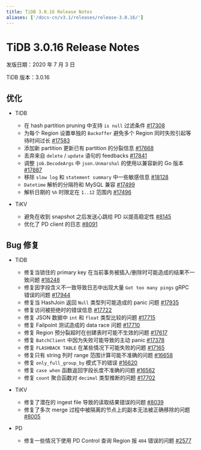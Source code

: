 ```yaml
---
title: TiDB 3.0.16 Release Notes
aliases: ['/docs-cn/v3.1/releases/release-3.0.16/']
---
```


# TiDB 3.0.16 Release Notes

发版日期：2020 年 7 月 3 日

TiDB 版本：3.0.16

## 优化

+ TiDB

    - 在 hash partition pruning 中支持 `is null` 过滤条件 [#17308](https://github.com/pingcap/tidb/pull/17308)
    - 为每个 Region 设置单独的 `Backoffer` 避免多个 Region 同时失败引起等待时间过长 [#17583](https://github.com/pingcap/tidb/pull/17583)
    - 添加新 partition 更新已有 partition 的分裂信息 [#17668](https://github.com/pingcap/tidb/pull/17668)
    - 丢弃来自 `delete` / `update` 语句的 feedbacks [#17841](https://github.com/pingcap/tidb/pull/17841)
    - 调整 `job.DecodeArgs` 中 `json.Unmarshal` 的使用以兼容新的 Go 版本 [#17887](https://github.com/pingcap/tidb/pull/17887)
    - 移除 `slow log` 和 `statement summary` 中一些敏感信息 [#18128](https://github.com/pingcap/tidb/pull/18128)
    - `Datetime` 解析的分隔符和 MySQL 兼容 [#17499](https://github.com/pingcap/tidb/pull/17499)
    - 解析日期的 `%h` 时限定在 `1..12` 范围内 [#17496](https://github.com/pingcap/tidb/pull/17496)

+ TiKV

    - 避免在收到 snapshot 之后发送心跳给 PD 以提高稳定性 [#8145](https://github.com/tikv/tikv/pull/8145)
    - 优化了 PD client 的日志 [#8091](https://github.com/tikv/tikv/pull/8091)

## Bug 修复

+ TiDB

    - 修复当锁住的 primary key 在当前事务被插入/删除时可能造成的结果不一致问题 [#18248](https://github.com/pingcap/tidb/pull/18248)
    - 修复因字段含义不一致导致日志中出现大量 `Got too many pings` gRPC 错误的问题 [#17944](https://github.com/pingcap/tidb/pull/17944)
    - 修复当 HashJoin 返回 `Null` 类型列可能造成的 panic 问题 [#17935](https://github.com/pingcap/tidb/pull/17935)
    - 修复访问被拒绝时的错误信息 [#17722](https://github.com/pingcap/tidb/pull/17722)
    - 修复 JSON 数据中 `int` 和 `float` 类型比较的问题 [#17715](https://github.com/pingcap/tidb/pull/17715)
    - 修复 Failpoint 测试造成的 data race 问题 [#17710](https://github.com/pingcap/tidb/pull/17710)
    - 修复 Region 预分裂超时在创建表时可能不生效的问题 [#17617](https://github.com/pingcap/tidb/pull/17617)
    - 修复 `BatchClient` 中因为失败可能导致的主动 panic [#17378](https://github.com/pingcap/tidb/pull/17378)
    - 修复 `FLASHBACK TABLE` 在某些情况下可能失败的问题 [#17165](https://github.com/pingcap/tidb/pull/17165)
    - 修复只有 string 列时 range 范围计算可能不准确的问题 [#16658](https://github.com/pingcap/tidb/pull/16658)
    - 修复 `only_full_group_by` 模式下的错误 [#16620](https://github.com/pingcap/tidb/pull/16620)
    - 修复 `case when` 函数返回字段长度不准确的问题 [#16562](https://github.com/pingcap/tidb/pull/16562)
    - 修复 `count` 聚合函数对 `decimal` 类型推断的问题 [#17702](https://github.com/pingcap/tidb/pull/17702)

+ TiKV

    - 修复了潜在的 ingest file 导致的读取结果错误的问题 [#8039](https://github.com/tikv/tikv/pull/8039)
    - 修复了多次 merge 过程中被隔离的节点上的副本无法被正确移除的问题 [#8005](https://github.com/tikv/tikv/pull/8005)

+ PD

    - 修复一些情况下使用 PD Control 查询 Region 报 `404` 错误的问题 [#2577](https://github.com/pingcap/pd/pull/2577)
